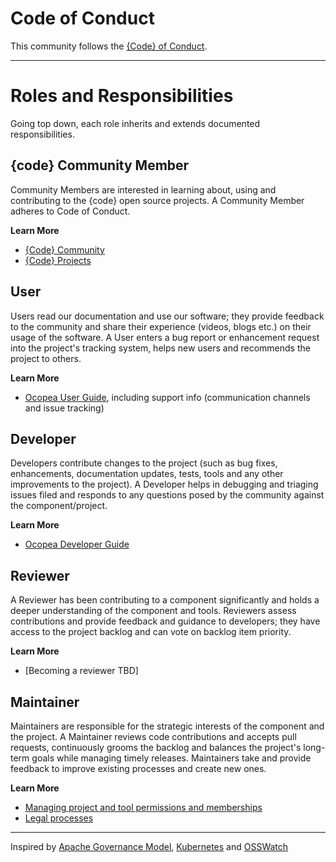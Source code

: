 # Code of Conduct
This community follows the [{Code} of
Conduct](https://github.com/codedellemc/community/blob/master/code-of-conduct.md).

---

# Roles and Responsibilities
Going top down, each role inherits and extends documented responsibilities.

## {code} Community Member
Community Members are interested in learning about, using and contributing to
the {code} open source projects. A Community Member adheres to Code of Conduct.

**Learn More**

* [{Code} Community](https://thecodeteam.com/community/)
* [{Code} Projects](https://thecodeteam.com/all-projects/)

## User
Users read our documentation and use our software; they provide feedback to the
community and share their experience (videos, blogs etc.) on their usage of the
software.  A User enters a bug report or enhancement request into the project's
tracking system, helps new users and recommends the project to others.

**Learn More** 

* [Ocopea User Guide](users.md), including support info (communication channels and issue tracking)

## Developer
Developers contribute changes to the project (such as bug fixes, enhancements,
documentation updates, tests, tools and any other improvements to the project).
A Developer helps in debugging and triaging issues filed and responds to any
questions posed by the community against the component/project.

**Learn More**

* [Ocopea Developer Guide](contributing.md)

## Reviewer
A Reviewer has been contributing to a component significantly and holds a
deeper understanding of the component and tools.  Reviewers assess
contributions and provide feedback and guidance to developers; they have access
to the project backlog and can vote on backlog item priority.

**Learn More**

* [Becoming a reviewer TBD] 

## Maintainer
Maintainers are responsible for the strategic interests of the component and
the project. A Maintainer reviews code contributions and accepts pull requests,
continuously grooms the backlog and balances the project's long-term goals
while managing timely releases.  Maintainers take and provide feedback to
improve existing processes and create new ones.

**Learn More**

* [Managing project and tool permissions and memberships](maintainers_corner.md)
* [Legal processes](legal.md)

---

Inspired by [Apache Governance
Model](https://www.apache.org/foundation/how-it-works.html),
[Kubernetes](https://github.com/kubernetes/community/blob/master/community-membership.md)
and [OSSWatch](http://oss-watch.ac.uk/resources/rolesinopensource)

